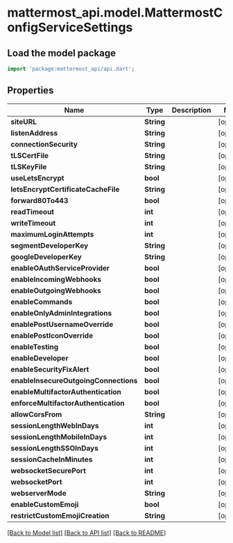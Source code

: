 # mattermost_api.model.MattermostConfigServiceSettings

## Load the model package
```dart
import 'package:mattermost_api/api.dart';
```

## Properties
Name | Type | Description | Notes
------------ | ------------- | ------------- | -------------
**siteURL** | **String** |  | [optional] 
**listenAddress** | **String** |  | [optional] 
**connectionSecurity** | **String** |  | [optional] 
**tLSCertFile** | **String** |  | [optional] 
**tLSKeyFile** | **String** |  | [optional] 
**useLetsEncrypt** | **bool** |  | [optional] 
**letsEncryptCertificateCacheFile** | **String** |  | [optional] 
**forward80To443** | **bool** |  | [optional] 
**readTimeout** | **int** |  | [optional] 
**writeTimeout** | **int** |  | [optional] 
**maximumLoginAttempts** | **int** |  | [optional] 
**segmentDeveloperKey** | **String** |  | [optional] 
**googleDeveloperKey** | **String** |  | [optional] 
**enableOAuthServiceProvider** | **bool** |  | [optional] 
**enableIncomingWebhooks** | **bool** |  | [optional] 
**enableOutgoingWebhooks** | **bool** |  | [optional] 
**enableCommands** | **bool** |  | [optional] 
**enableOnlyAdminIntegrations** | **bool** |  | [optional] 
**enablePostUsernameOverride** | **bool** |  | [optional] 
**enablePostIconOverride** | **bool** |  | [optional] 
**enableTesting** | **bool** |  | [optional] 
**enableDeveloper** | **bool** |  | [optional] 
**enableSecurityFixAlert** | **bool** |  | [optional] 
**enableInsecureOutgoingConnections** | **bool** |  | [optional] 
**enableMultifactorAuthentication** | **bool** |  | [optional] 
**enforceMultifactorAuthentication** | **bool** |  | [optional] 
**allowCorsFrom** | **String** |  | [optional] 
**sessionLengthWebInDays** | **int** |  | [optional] 
**sessionLengthMobileInDays** | **int** |  | [optional] 
**sessionLengthSSOInDays** | **int** |  | [optional] 
**sessionCacheInMinutes** | **int** |  | [optional] 
**websocketSecurePort** | **int** |  | [optional] 
**websocketPort** | **int** |  | [optional] 
**webserverMode** | **String** |  | [optional] 
**enableCustomEmoji** | **bool** |  | [optional] 
**restrictCustomEmojiCreation** | **String** |  | [optional] 

[[Back to Model list]](../GENERATED_README.md#documentation-for-models) [[Back to API list]](../GENERATED_README.md#documentation-for-api-endpoints) [[Back to README]](../GENERATED_README.md)



